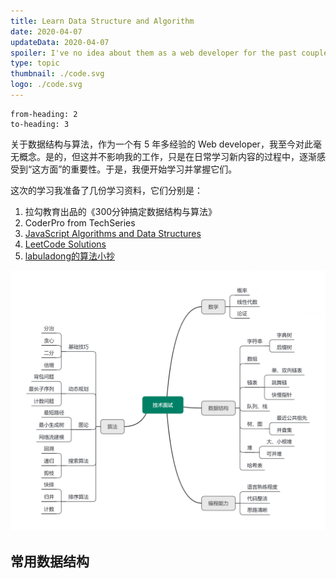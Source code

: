```yaml
---
title: Learn Data Structure and Algorithm
date: 2020-04-07
updateData: 2020-04-07
spoiler: I've no idea about them as a web developer for the past couple years.
type: topic
thumbnail: ./code.svg
logo: ./code.svg
---
```


```toc
from-heading: 2
to-heading: 3
```

关于数据结构与算法，作为一个有 5 年多经验的 Web developer，我至今对此毫无概念。是的，但这并不影响我的工作，只是在日常学习新内容的过程中，逐渐感受到“这方面”的重要性。于是，我便开始学习并掌握它们。

这次的学习我准备了几份学习资料，它们分别是：

1. 拉勾教育出品的《300分钟搞定数据结构与算法》
2. CoderPro from TechSeries
3. [JavaScript Algorithms and Data Structures](https://github.com/trekhleb/javascript-algorithms)
4. [LeetCode Solutions](https://github.com/azl397985856/leetcode)
5. [labuladong的算法小抄](https://labuladong.gitbook.io/algo/)

![](./tech_interview.png)

## 常用数据结构



